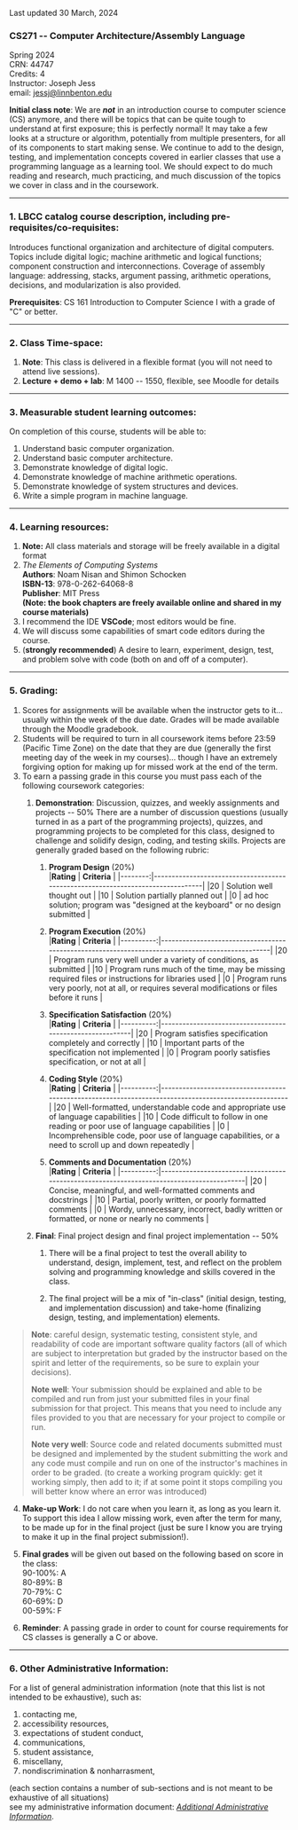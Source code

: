 Last updated 30 March, 2024

### CS271 -- Computer Architecture/Assembly Language
Spring 2024  
CRN: 44747  
Credits: 4  
Instructor: Joseph Jess  
email: <jessj@linnbenton.edu>

**Initial class note**: We are ***not*** in an introduction course to
computer science (CS) anymore, and there will be topics that can be
quite tough to understand at first exposure; this is perfectly normal!
It may take a few looks at a structure or algorithm, potentially from
multiple presenters, for all of its components to start making sense. We
continue to add to the design, testing, and implementation concepts
covered in earlier classes that use a programming language as a learning
tool. We should expect to do much reading and research, much practicing,
and much discussion of the topics we cover in class and in the
coursework.

---

### 1. LBCC catalog course description, including pre-requisites/co-requisites:

Introduces functional organization and architecture of digital computers. Topics include digital logic; machine arithmetic and logical functions; component construction and interconnections. Coverage of assembly language: addressing, stacks, argument passing, arithmetic operations, decisions, and modularization is also provided.

**Prerequisites**: CS 161 Introduction to Computer Science I with a grade of \"C\" or better.

---

### 2. Class Time-space:
1.  **Note**: This class is delivered in a flexible format (you will not need to attend live sessions).
2.  **Lecture + demo + lab**: M 1400 -- 1550, flexible, see Moodle for details

---

### 3. Measurable student learning outcomes:

On completion of this course, students will be able to:
1.  Understand basic computer organization.
2.  Understand basic computer architecture.
3.  Demonstrate knowledge of digital logic.
4.  Demonstrate knowledge of machine arithmetic operations.
5.  Demonstrate knowledge of system structures and devices.
6.  Write a simple program in machine language.

---

### 4. Learning resources:

1.  **Note:** All class materials and storage will be freely available in a digital format
2.  *The Elements of Computing Systems*  
    **Authors**: Noam Nisan and Shimon Schocken  
    **ISBN-13**: 978-0-262-64068-8  
    **Publisher**: MIT Press  
    **(Note: the book chapters are freely available online and shared in my course materials)**  
3.  I recommend the IDE **VSCode**; most editors would be fine.
4.  We will discuss some capabilities of smart code editors during the course.
5. (**strongly recommended**) A desire to learn, experiment, design, test, and problem solve with code (both on and off of a computer).

---

### 5. Grading:

1. Scores for assignments will be available when the instructor gets to it... usually within the week of the due date. Grades will be made available through the Moodle gradebook.
2. Students will be required to turn in all coursework items before 23:59 (Pacific Time Zone) on the date that they are due (generally the first meeting day of the week in my courses)\... though I have an extremely forgiving option for making up for missed work at the end of the term.
3. To earn a passing grade in this course you must pass each of the following coursework categories:
    1.  **Demonstration**: Discussion, quizzes, and weekly assignments and projects -- 50%
        There are a number of discussion questions (usually turned in as a part of the programming projects), quizzes, and programming projects to be completed for this class, designed to challenge and solidify design, coding, and testing skills. Projects are generally graded based on the following rubric:  
        1.  **Program Design** (20%)  
            |**Rating** | **Criteria**                                                                 |
            |--------:|--------------------------------------------------------------------------------|
            |20       | Solution well thought out                                                      |
            |10       | Solution partially planned out                                                 |
            |0        | ad hoc solution; program was "designed at the keyboard" or no design submitted |
            
        2.  **Program Execution** (20%)  
            |**Rating** | **Criteria**                                                                                    |
            |----------:|-------------------------------------------------------------------------------------------------|
            |20         | Program runs very well under a variety of conditions, as submitted                              |
            |10         | Program runs much of the time, may be missing required files or instructions for libraries used |
            |0          | Program runs very poorly, not at all, or requires several modifications or files before it runs |
            
        3.  **Specification Satisfaction** (20%)  
            |**Rating** | **Criteria**                                             |
            |----------:|----------------------------------------------------------|
            |20         | Program satisfies specification completely and correctly |
            |10         | Important parts of the specification not implemented     |
            |0          | Program poorly satisfies specification, or not at all    |   
            
        4.  **Coding Style** (20%)  
            |**Rating** | **Criteria**                                                                                         |
            |----------:|------------------------------------------------------------------------------------------------------|
            |20         | Well-formatted, understandable code and appropriate use of language capabilities                     |
            |10         | Code difficult to follow in one reading or poor use of language capabilities                         |
            |0          | Incomprehensible code, poor use of language capabilities, or a need to scroll up and down repeatedly |
            
        5.  **Comments and Documentation** (20%)  
            |**Rating** | **Criteria**                                                                             |
            |----------:|------------------------------------------------------------------------------------------|
            |20         | Concise, meaningful, and well-formatted comments and docstrings                          |
            |10         | Partial, poorly written, or poorly formatted comments                                    |
            |0          | Wordy, unnecessary, incorrect, badly written or formatted, or none or nearly no comments |
            
    2.  **Final**: Final project design and final project implementation -- 50%
        1.  There will be a final project to test the overall ability to understand, design, implement, test, and reflect on the problem solving and programming knowledge and skills covered in the class.
        
        3.  The final project will be a mix of "in-class" (initial design, testing, and implementation discussion) and take-home (finalizing design, testing, and implementation) elements.

> **Note**: careful design, systematic testing, consistent style, and readability of code are important software quality factors (all of which are subject to interpretation but graded by the instructor based on the spirit and letter of the requirements, so be sure to explain your decisions).
>
>  **Note** **well**: Your submission should be explained and able to be compiled and run from just your submitted files in your final submission for that project. This means that you need to include any files provided to you that are necessary for your project to compile or run.
>
> **Note** **very well**: Source code and related documents submitted must be designed and implemented by the student submitting the work and any code must compile and run on one of the instructor\'s machines in order to be graded. (to create a working program quickly: get it working simply, then add to it; if at some point it stops compiling you will better know where an error was introduced)

4.  **Make-up Work**: I do not care when you learn it, as long as you learn it. To support this idea I allow missing work, even after the term for many, to be made up for in the final project (just be sure I know you are trying to make it up in the final project submission!).

5.  **Final grades** will be given out based on the following based on score in the class:\
    90-100%: A  
    80-89%: B  
    70-79%: C  
    60-69%: D  
    00-59%: F

6. **Reminder**: A passing grade in order to count for course requirements for CS classes is generally a C or above.

---

### 6. Other Administrative Information:

For a list of general administration information (note that this list is not intended to be exhaustive), such as:
1.  contacting me,
2.  accessibility resources,
3.  expectations of student conduct,
4. communications,
5. student assistance,
6. miscellany,
7. nondiscrimination & nonharrasment,

(each section contains a number of sub-sections and is not meant to be exhaustive of all situations)  
see my administrative information document:
[*Additional Administrative Information*](https://docs.google.com/document/d/1NTerBXVow4rFbZGEpWJKpkpA9DpyOSAfjzJ4FKhf0FU/ "Additional Administrative Information (Google Doc)" ).
